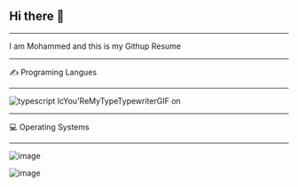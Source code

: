## Hi there  👋
___________________________________________________________________________
I am Mohammed and this is my Githup Resume 
___________________________________________________________________________
✍ Programing Langues 
___________________________________________________________________________
![typescript Ic![You'ReMyTypeTypewriterGIF](https://github.com/user-attachments/assets/e3f5db0a-4e6f-4451-9904-b375dd954d82)
on](https://github.com/user-attachments/assets/79eb2df0-435e-4ed9-924c-36ec2108608a)
___________________________________________________________________________
💻 Operating Systems
___________________________________________________________________________

![image](https://github.com/user-attachments/assets/7b3bbc9b-743b-4f7d-be3c-0a0301191600)

![image](https://github.com/user-attachments/assets/358e5fa8-8c70-48b4-8801-ced8faa86b39)


